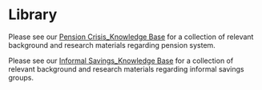 # Library

Please see our [Pension Crisis_Knowledge Base](https://airtable.com/shrrKv18TLgDZCnMp) for a collection of relevant background and research materials regarding pension system.

Please see our [Informal Savings_Knowledge Base](https://airtable.com/shrtSK8Uc2PweuEwk) for a collection of relevant background and research materials regarding informal savings groups.
